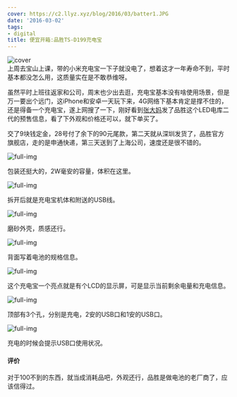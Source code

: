 ```yaml
---
cover: https://c2.llyz.xyz/blog/2016/03/batter1.JPG
date: '2016-03-02'
tags:
- digital
title: 便宜开箱:品胜TS-D199充电宝
---
```


![cover](https://c2.llyz.xyz/blog/2016/03/batter1.JPG)  
上周去宝山上课，带的小米充电宝一下子就没电了，想着这才一年寿命不到，平时基本都没怎么用，这质量实在是不敢恭维呀。

虽然平时上班往返家和公司，周末也少出去逛，充电宝基本没有啥使用场景，但是万一要出个远门，这iPhone和安卓一天玩下来，4G网络下基本肯定是撑不住的，还是得备一个充电宝，遂上网搜了一下，刚好看到[张大妈](https://www.smzdm.com/p/6029467/)发了品胜这个LED电库二代的预售信息，看了下外观和价格还可以，就下单买了。

交了9块钱定金，28号付了余下的90元尾款，第二天就从深圳发货了，品胜官方旗舰店，走的是申通快递，第三天送到了上海公司，速度还是很不错的。

![full-img](https://c2.llyz.xyz/blog/2016/03/batter2.JPG)

包装还挺大的，2W毫安的容量，体积在这里。

![full-img](https://c2.llyz.xyz/blog/2016/03/batter3.JPG)

拆开后就是充电宝机体和附送的USB线。

![full-img](https://c2.llyz.xyz/blog/2016/03/batter4.JPG)

磨砂外壳，质感还行。

![full-img](https://c2.llyz.xyz/blog/2016/03/batter5.JPG)

背面写着电池的规格信息。

![full-img](https://c2.llyz.xyz/blog/2016/03/batter6.JPG)

这个充电宝一个亮点就是有个LCD的显示屏，可是显示当前剩余电量和充电信息。

![full-img](https://c2.llyz.xyz/blog/2016/03/batter7.JPG)

顶部有3个孔，分别是充电，2安的USB口和1安的USB口。

![full-img](https://c2.llyz.xyz/blog/2016/03/batter8.JPG)

充电的时候会提示USB口使用状况。

#### 评价

对于100不到的东西，就当成消耗品吧，外观还行，品胜是做电池的老厂商了，应该信得过。
